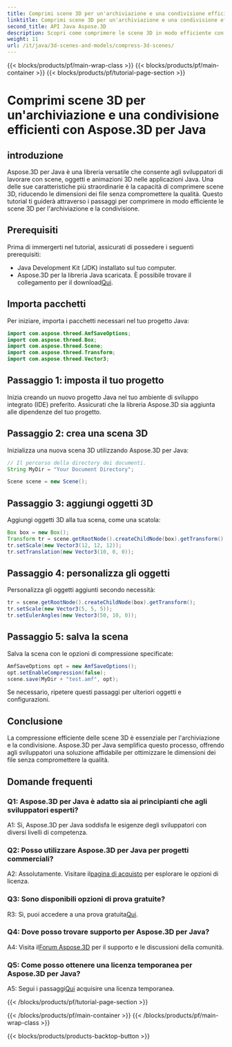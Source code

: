 ```yaml
---
title: Comprimi scene 3D per un'archiviazione e una condivisione efficienti con Aspose.3D per Java
linktitle: Comprimi scene 3D per un'archiviazione e una condivisione efficienti con Aspose.3D per Java
second_title: API Java Aspose.3D
description: Scopri come comprimere le scene 3D in modo efficiente con Aspose.3D per Java. Segui la nostra guida passo passo per un'archiviazione e una condivisione ottimali.
weight: 11
url: /it/java/3d-scenes-and-models/compress-3d-scenes/
---
```


{{< blocks/products/pf/main-wrap-class >}}
{{< blocks/products/pf/main-container >}}
{{< blocks/products/pf/tutorial-page-section >}}

# Comprimi scene 3D per un'archiviazione e una condivisione efficienti con Aspose.3D per Java

## introduzione

Aspose.3D per Java è una libreria versatile che consente agli sviluppatori di lavorare con scene, oggetti e animazioni 3D nelle applicazioni Java. Una delle sue caratteristiche più straordinarie è la capacità di comprimere scene 3D, riducendo le dimensioni dei file senza compromettere la qualità. Questo tutorial ti guiderà attraverso i passaggi per comprimere in modo efficiente le scene 3D per l'archiviazione e la condivisione.

## Prerequisiti

Prima di immergerti nel tutorial, assicurati di possedere i seguenti prerequisiti:

- Java Development Kit (JDK) installato sul tuo computer.
-  Aspose.3D per la libreria Java scaricata. È possibile trovare il collegamento per il download[Qui](https://releases.aspose.com/3d/java/).

## Importa pacchetti

Per iniziare, importa i pacchetti necessari nel tuo progetto Java:

```java
import com.aspose.threed.AmfSaveOptions;
import com.aspose.threed.Box;
import com.aspose.threed.Scene;
import com.aspose.threed.Transform;
import com.aspose.threed.Vector3;
```

## Passaggio 1: imposta il tuo progetto

Inizia creando un nuovo progetto Java nel tuo ambiente di sviluppo integrato (IDE) preferito. Assicurati che la libreria Aspose.3D sia aggiunta alle dipendenze del tuo progetto.

## Passaggio 2: crea una scena 3D

Inizializza una nuova scena 3D utilizzando Aspose.3D per Java:

```java
// Il percorso della directory dei documenti.
String MyDir = "Your Document Directory";

Scene scene = new Scene();
```

## Passaggio 3: aggiungi oggetti 3D

Aggiungi oggetti 3D alla tua scena, come una scatola:

```java
Box box = new Box();
Transform tr = scene.getRootNode().createChildNode(box).getTransform();
tr.setScale(new Vector3(12, 12, 12));
tr.setTranslation(new Vector3(10, 0, 0));
```

## Passaggio 4: personalizza gli oggetti

Personalizza gli oggetti aggiunti secondo necessità:

```java
tr = scene.getRootNode().createChildNode(box).getTransform();
tr.setScale(new Vector3(5, 5, 5));
tr.setEulerAngles(new Vector3(50, 10, 0));
```

## Passaggio 5: salva la scena

Salva la scena con le opzioni di compressione specificate:

```java
AmfSaveOptions opt = new AmfSaveOptions();
opt.setEnableCompression(false);
scene.save(MyDir + "test.amf", opt);
```

Se necessario, ripetere questi passaggi per ulteriori oggetti e configurazioni.

## Conclusione

La compressione efficiente delle scene 3D è essenziale per l'archiviazione e la condivisione. Aspose.3D per Java semplifica questo processo, offrendo agli sviluppatori una soluzione affidabile per ottimizzare le dimensioni dei file senza compromettere la qualità.

## Domande frequenti

### Q1: Aspose.3D per Java è adatto sia ai principianti che agli sviluppatori esperti?

A1: Sì, Aspose.3D per Java soddisfa le esigenze degli sviluppatori con diversi livelli di competenza.

### Q2: Posso utilizzare Aspose.3D per Java per progetti commerciali?

 A2: Assolutamente. Visitare il[pagina di acquisto](https://purchase.aspose.com/buy) per esplorare le opzioni di licenza.

### Q3: Sono disponibili opzioni di prova gratuite?

R3: Sì, puoi accedere a una prova gratuita[Qui](https://releases.aspose.com/).

### Q4: Dove posso trovare supporto per Aspose.3D per Java?

 A4: Visita il[Forum Aspose.3D](https://forum.aspose.com/c/3d/18) per il supporto e le discussioni della comunità.

### Q5: Come posso ottenere una licenza temporanea per Aspose.3D per Java?

 A5: Segui i passaggi[Qui](https://purchase.aspose.com/temporary-license/) acquisire una licenza temporanea.

{{< /blocks/products/pf/tutorial-page-section >}}

{{< /blocks/products/pf/main-container >}}
{{< /blocks/products/pf/main-wrap-class >}}

{{< blocks/products/products-backtop-button >}}
